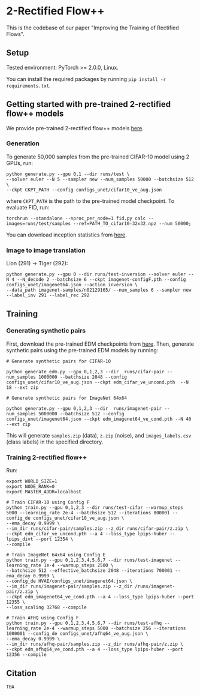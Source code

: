 # 2-Rectified Flow++

This is the codebase of our paper "Improving the Training of Rectified Flows".

## Setup
Tested environment: PyTorch >= 2.0.0, Linux.

You can install the required packages by running `pip install -r requirements.txt`.

## Getting started with pre-trained 2-rectified flow++ models
We provide pre-trained 2-rectified flow++ models [here](https://drive.google.com/open?id=13cgGNkpOacb4HxlUM75ylcFOHFa0t2d1&usp=drive_fs).

### Generation
To generate 50,000 samples from the pre-trained CIFAR-10 model using 2 GPUs, run:
```
python generate.py --gpu 0,1 --dir runs/test \
--solver euler --N 5 --sampler new --num_samples 50000 --batchsize 512 \
--ckpt CKPT_PATH --config configs_unet/cifar10_ve_aug.json
```
where `CKPT_PATH` is the path to the pre-trained model checkpoint. To evaluate FID, run:
```
torchrun --standalone --nproc_per_node=1 fid.py calc --images=runs/test/samples --ref=PATH_TO_cifar10-32x32.npz --num 50000;
```

You can download inception statistics from [here](https://drive.google.com/drive/u/2/folders/1MCEAn0VdeD-lMu1Cdkm9z7q-CdzH1JDc).

### Image to image translation
Lion (291) -> Tiger (292):
```
python generate.py --gpu 0 --dir runs/test-inversion --solver euler --N 4 --N_decode 2 --batchsize 6 --ckpt imagenet-configF.pth --config configs_unet/imagenet64.json --action inversion \
--data_path imagenet-samples/n02129165/ --num_samples 6 --sampler new --label_inv 291 --label_rec 292
```

## Training

### Generating synthetic pairs
First, download the pre-trained EDM checkpoints from [here](https://drive.google.com/open?id=18dWE-LiodXdCG0RDNegySzRnyRdcwamW&usp=drive_fs).
Then, generate synthetic pairs using the pre-trained EDM models by running:
```
# Generate synthetic pairs for CIFAR-10

python generate_edm.py --gpu 0,1,2,3 --dir  runs/cifar-pair --num_samples 1000000 --batchsize 2048 --config configs_unet/cifar10_ve_aug.json --ckpt edm_cifar_ve_uncond.pth  --N 18 --ext zip

# Generate synthetic pairs for ImageNet 64x64

python generate.py --gpu 0,1,2,3 --dir  runs/imagenet-pair --num_samples 5000000 --batchsize 512 --config configs_unet/imagenet64.json --ckpt edm_imagenet64_ve_cond.pth --N 40 --ext zip
```

This will generate `samples.zip` (data), `z.zip` (noise), and `images_labels.csv` (class labels) in the specified directory.

### Training 2-rectified flow++
Run:
```
export WORLD_SIZE=1
export NODE_RANK=0
export MASTER_ADDR=localhost

# Train CIFAR-10 using Config F
python train.py --gpu 0,1,2,3 --dir runs/test-cifar --warmup_steps 5000 --learning_rate 2e-4 --batchsize 512 --iterations 800001 --config_de configs_unet/cifar10_ve_aug.json \
--ema_decay 0.9999 \
--im_dir runs/cifar-pair/samples.zip --z_dir runs/cifar-pair/z.zip \
--ckpt edm_cifar_ve_uncond.pth --a 4 --loss_type lpips-huber --lpips_divt --port 12354 \
--compile

# Train ImageNet 64x64 using Config E
python train.py --gpu 0,1,2,3,4,5,6,7 --dir runs/test-imagenet --learning_rate 1e-4 --warmup_steps 2500 \
--batchsize 512 --effective_batchsize 2048 --iterations 700001 --ema_decay 0.9999 \
--config_de HVAE/configs_unet/imagenet64.json \
--im_dir runs/imagenet-pair/samples.zip --z_dir /runs/imagenet-pair/z.zip \
--ckpt edm_imagenet64_ve_cond.pth --a 4 --loss_type lpips-huber --port 12355 \
--loss_scaling 32768 --compile

# Train AFHQ using Config F
python train.py --gpu 0,1,2,3,4,5,6,7 --dir runs/test-afhq --learning_rate 2e-4 --warmup_steps 5000 --batchsize 256 --iterations 1000001 --config_de configs_unet/afhq64_ve_aug.json \
--ema_decay 0.9999 \
--im_dir runs/afhq-pair/samples.zip --z_dir runs/afhq-pair/z.zip \
--ckpt edm_afhq64_ve_cond.pth --a 4 --loss_type lpips-huber --port 12356 --compile

```

## Citation
```
TBA
```
